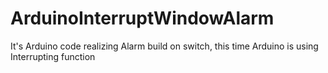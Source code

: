 # ArduinoInterruptWindowAlarm
It's Arduino code realizing Alarm build on switch, this time Arduino is using Interrupting function
